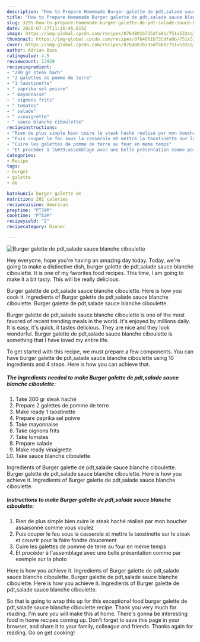 ```yaml
---
description: "How to Prepare Homemade Burger galette de pdt,salade sauce blanche ciboulette"
title: "How to Prepare Homemade Burger galette de pdt,salade sauce blanche ciboulette"
slug: 3295-how-to-prepare-homemade-burger-galette-de-pdt-salade-sauce-blanche-ciboulette
date: 2020-07-27T11:16:45.615Z
image: https://img-global.cpcdn.com/recipes/8764801b735dfa8b/751x532cq70/burger-galette-de-pdtsalade-sauce-blanche-ciboulette-photo-principale-de-la-recette.jpg
thumbnail: https://img-global.cpcdn.com/recipes/8764801b735dfa8b/751x532cq70/burger-galette-de-pdtsalade-sauce-blanche-ciboulette-photo-principale-de-la-recette.jpg
cover: https://img-global.cpcdn.com/recipes/8764801b735dfa8b/751x532cq70/burger-galette-de-pdtsalade-sauce-blanche-ciboulette-photo-principale-de-la-recette.jpg
author: Adrian Bass
ratingvalue: 4.5
reviewcount: 13959
recipeingredient:
- "200 gr steak hach"
- "2 galettes de pomme de terre"
- "1 taostinette"
- " paprika sel poivre"
- " mayonnaise"
- " oignons frits"
- " tomates"
- " salade"
- " vinaigrette"
- " sauce blanche ciboulette"
recipeinstructions:
- "Rien de plus simple bien cuire le steak haché réalisé par mon boucher assaisonné comme vous voulez"
- "Puis couper le feu sous la casserole et mettre la taostinette sur le steak et couvrir pour la faire fondre doucement"
- "Cuire les galettes de pomme de terre au four en meme temps"
- "Et procéder à l&#39;assemblage avec une belle présentation comme par exemple sur la photo"
categories:
- Recipe
tags:
- burger
- galette
- de

katakunci: burger galette de 
nutrition: 202 calories
recipecuisine: American
preptime: "PT39M"
cooktime: "PT53M"
recipeyield: "2"
recipecategory: Dinner

---
```



![Burger galette de pdt,salade sauce blanche ciboulette](https://img-global.cpcdn.com/recipes/8764801b735dfa8b/751x532cq70/burger-galette-de-pdtsalade-sauce-blanche-ciboulette-photo-principale-de-la-recette.jpg)

Hey everyone, hope you're having an amazing day today. Today, we're going to make a distinctive dish, burger galette de pdt,salade sauce blanche ciboulette. It is one of my favorites food recipes. This time, I am going to make it a bit tasty. This will be really delicious.

Burger galette de pdt,salade sauce blanche ciboulette. Here is how you cook it. Ingredients of Burger galette de pdt,salade sauce blanche ciboulette. Burger galette de pdt,salade sauce blanche ciboulette.

Burger galette de pdt,salade sauce blanche ciboulette is one of the most favored of recent trending meals in the world. It's enjoyed by millions daily. It is easy, it's quick, it tastes delicious. They are nice and they look wonderful. Burger galette de pdt,salade sauce blanche ciboulette is something that I have loved my entire life.


To get started with this recipe, we must prepare a few components. You can have burger galette de pdt,salade sauce blanche ciboulette using 10 ingredients and 4 steps. Here is how you can achieve that.

<!--inarticleads1-->

##### The ingredients needed to make Burger galette de pdt,salade sauce blanche ciboulette:

1. Take 200 gr steak haché
1. Prepare 2 galettes de pomme de terre
1. Make ready 1 taostinette
1. Prepare  paprika sel poivre
1. Take  mayonnaise
1. Take  oignons frits
1. Take  tomates
1. Prepare  salade
1. Make ready  vinaigrette
1. Take  sauce blanche ciboulette


Ingredients of Burger galette de pdt,salade sauce blanche ciboulette. Burger galette de pdt,salade sauce blanche ciboulette. Here is how you achieve it. Ingredients of Burger galette de pdt,salade sauce blanche ciboulette. 

<!--inarticleads2-->

##### Instructions to make Burger galette de pdt,salade sauce blanche ciboulette:

1. Rien de plus simple bien cuire le steak haché réalisé par mon boucher assaisonné comme vous voulez
1. Puis couper le feu sous la casserole et mettre la taostinette sur le steak et couvrir pour la faire fondre doucement
1. Cuire les galettes de pomme de terre au four en meme temps
1. Et procéder à l&#39;assemblage avec une belle présentation comme par exemple sur la photo


Here is how you achieve it. Ingredients of Burger galette de pdt,salade sauce blanche ciboulette. Burger galette de pdt,salade sauce blanche ciboulette. Here is how you achieve it. Ingredients of Burger galette de pdt,salade sauce blanche ciboulette. 

So that is going to wrap this up for this exceptional food burger galette de pdt,salade sauce blanche ciboulette recipe. Thank you very much for reading. I'm sure you will make this at home. There's gonna be interesting food in home recipes coming up. Don't forget to save this page in your browser, and share it to your family, colleague and friends. Thanks again for reading. Go on get cooking!
